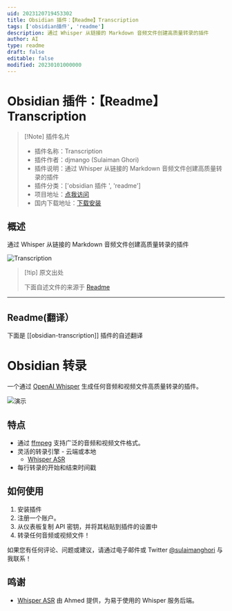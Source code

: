 ```yaml
---
uid: 2023120719453302
title: Obsidian 插件：【Readme】Transcription
tags: ['obsidian插件', 'readme']
description: 通过 Whisper 从链接的 Markdown 音频文件创建高质量转录的插件
author: AI
type: readme
draft: false
editable: false
modified: 20230101000000
---
```


# Obsidian 插件：【Readme】Transcription

> [!Note] 插件名片
> - 插件名称：Transcription
> - 插件作者：djmango (Sulaiman Ghori)
> - 插件说明：通过 Whisper 从链接的 Markdown 音频文件创建高质量转录的插件
> - 插件分类：['obsidian 插件 ', 'readme']
> - 项目地址：[点我访问](https://github.com/djmango/obsidian-transcription)
> - 国内下载地址：[下载安装](https://pkmer.cn/products/plugin/pluginMarket/?obsidian-transcription)

## 概述

通过 Whisper 从链接的 Markdown 音频文件创建高质量转录的插件

![Transcription](https://cdn.pkmer.cn/covers/obsidian-transcription_new.gif)

> [!tip] 原文出处
>
>下面自述文件的来源于 [Readme](https://ghproxy.net/https://raw.githubusercontent.com/djmango/obsidian-transcription/master/README.md)
>

---

## Readme(翻译）

下面是 [[obsidian-transcription]] 插件的自述翻译

# Obsidian 转录

一个通过 [OpenAI Whisper](https://openai.com/blog/whisper/) 生成任何音频和视频文件高质量转录的插件。

![演示](https://cdn.pkmer.cn/covers/obsidian-transcription_2_0.gif)

## 特点

- 通过 [ffmpeg](https://ffmpeg.org/) 支持广泛的音频和视频文件格式。
- 灵活的转录引擎 - 云端或本地
  - [Whisper ASR](https://github.com/ahmetoner/whisper-asr-webservice)
- 每行转录的开始和结束时间戳

## 如何使用

1. 安装插件
2. 注册一个账户。
3. 从仪表板复制 API 密钥，并将其粘贴到插件的设置中
4. 转录任何音频或视频文件！

如果您有任何评论、问题或建议，请通过电子邮件或 Twitter [@sulaimanghori](https://twitter.com/sulaimanghori) 与我联系！

## 鸣谢

- [Whisper ASR](https://github.com/ahmetoner/whisper-asr-webservice) 由 Ahmed 提供，为易于使用的 Whisper 服务后端。



